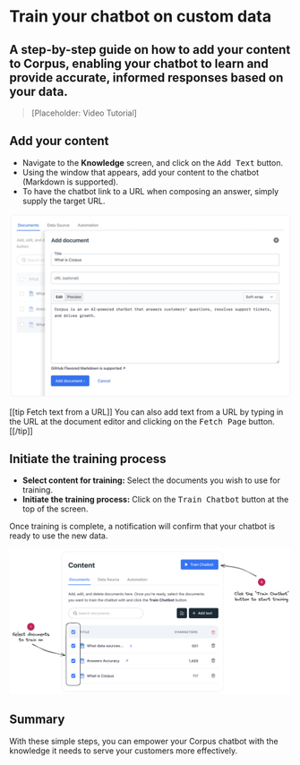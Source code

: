 # Train your chatbot on custom data
## A step-by-step guide on how to add your content to Corpus, enabling your chatbot to learn and provide accurate, informed responses based on your data.

> [Placeholder: Video Tutorial]

## Add your content

- Navigate to the **Knowledge** screen, and click on the <kbd>Add Text</kbd> button.
- Using the window that appears, add your content to the chatbot (Markdown is supported).
- To have the chatbot link to a URL when composing an answer, simply supply the target URL.

![Corpus Chat: Create document](../media//training-text.webp)

[[tip Fetch text from a URL]]
You can also add text from a URL by typing in the URL at the document editor and clicking on the <kbd>Fetch Page</kbd> button.
[[/tip]]



## Initiate the training process

<!-- To train your chatbot on the content you've added: -->

- **Select content for training:** Select the documents you wish to use for training.
- **Initiate the training process:** Click on the <kbd>Train Chatbot</kbd> button at the top of the screen.

Once training is complete, a notification will confirm that your chatbot is ready to use the new data.

![Corpus Chat: Select documents for training](../media//training.webp)


## Summary

With these simple steps, you can empower your Corpus chatbot with the knowledge it needs to serve your customers more effectively.
